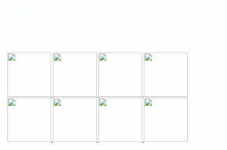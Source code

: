 <!DOCTYPE html>
<html lang="zh-CN">
<head>
    <meta charset="UTF-8">
    <title>原神,启动!</title>
    <style>
        body {
            background-image: url('/Zbhlbh.ZBHweb.io/background.jpg'); /* 背景图片路径 */
            background-repeat: no-repeat; /* 背景图片不重复 */
            background-size: cover; /* 背景图片覆盖整个页面 */
            background-position: center; /* 背景图片居中显示 */
            background-attachment: fixed; /* 背景图片固定 */
        }
    </style>
</head>
<body>
    <h1>
        <font color="#FEFFFF"> 
            原神
        </font>
    </h1>
    <p>
        <font color="#FEFFFF"> 
        你说的对，但是原神是由米哈游自主研发的一款全新开放世界冒险游戏。中间忘了，后面的忘了。
        </font>
    </p>
    <a href="https://cn.bing.com/">
        <img src="/Zbhlbh.ZBHweb.io/bing.jpeg" width="100" height="100" border="0" class="button-img">
    </a>
    <a href="http://www.baidu.com">
        <img src="/Zbhlbh.ZBHweb.io/百度.jpg" width="100" height="100" border="0" class="button-img">
    </a>
    <a href="https://www.csdn.net/">
        <img src="/Zbhlbh.ZBHweb.io/csdn.jpg" width="100" height="100" border="0" class="button-img">
    </a>
    <a href="https://www.bilibili.com/">
        <img src="/Zbhlbh.ZBHweb.io/bilibili.jpg" width="100" height="100" border="0" class="button-img">
    </a>
    <a href="https://chatglm.cn/main/alltoolsdetail?lang=zh">
        <img src="/Zbhlbh.ZBHweb.io/zpqy.png" width="100" height="100" border="0" class="button-img">
    </a>
    <a href="https://kimi.moonshot.cn/">
        <img src="/Zbhlbh.ZBHweb.io/Kimi.png" width="100" height="100" border="0" class="button-img">
    </a>
    <a href="https://fanyi.baidu.com/">
        <img src="/Zbhlbh.ZBHweb.io/翻译.jpg" width="100" height="100" border="0" class="button-img">
    </a>
    <a href="https://www.cnki.net/">
        <img src="/Zbhlbh.ZBHweb.io/cnki.jpg" width="100" height="100" border="0" class="button-img">
    </a>
</body>
<html>
